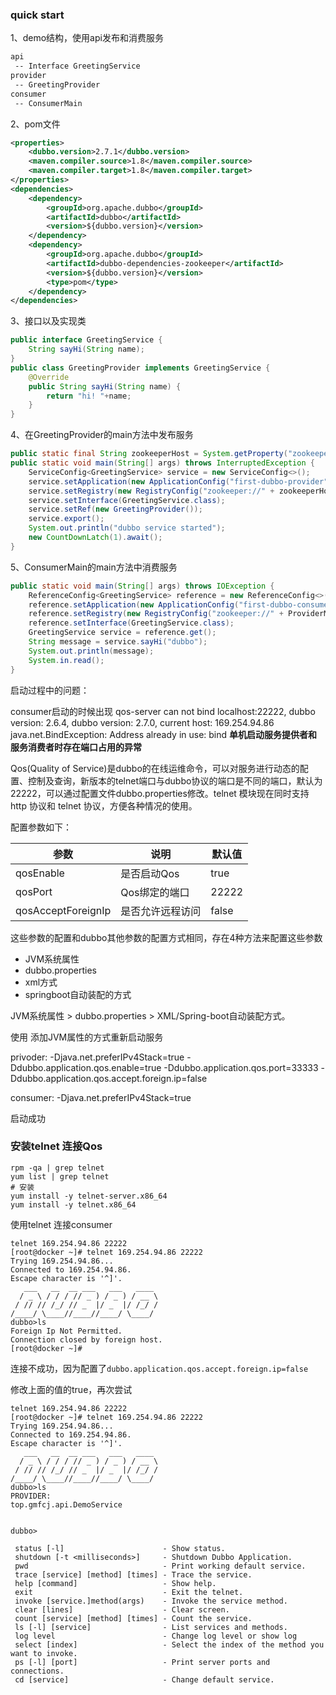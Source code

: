 ### quick start

1、demo结构，使用api发布和消费服务

```tex
api
 -- Interface GreetingService
provider
 -- GreetingProvider
consumer
 -- ConsumerMain
```

2、pom文件

```xml
<properties>
    <dubbo.version>2.7.1</dubbo.version>
    <maven.compiler.source>1.8</maven.compiler.source>
    <maven.compiler.target>1.8</maven.compiler.target>
</properties>
<dependencies>
    <dependency>
        <groupId>org.apache.dubbo</groupId>
        <artifactId>dubbo</artifactId>
        <version>${dubbo.version}</version>
    </dependency>
    <dependency>
        <groupId>org.apache.dubbo</groupId>
        <artifactId>dubbo-dependencies-zookeeper</artifactId>
        <version>${dubbo.version}</version>
        <type>pom</type>
    </dependency>
</dependencies>
```

3、接口以及实现类

```java
public interface GreetingService {
    String sayHi(String name);
}
public class GreetingProvider implements GreetingService {
    @Override
    public String sayHi(String name) {
        return "hi! "+name;
    }
}
```

4、在GreetingProvider的main方法中发布服务

```java
public static final String zookeeperHost = System.getProperty("zookeeper.address", "192.168.222.129");
public static void main(String[] args) throws InterruptedException {
    ServiceConfig<GreetingService> service = new ServiceConfig<>();
    service.setApplication(new ApplicationConfig("first-dubbo-provider"));
    service.setRegistry(new RegistryConfig("zookeeper://" + zookeeperHost + ":2181"));
    service.setInterface(GreetingService.class);
    service.setRef(new GreetingProvider());
    service.export();
    System.out.println("dubbo service started");
    new CountDownLatch(1).await();
}
```

5、ConsumerMain的main方法中消费服务

```java
public static void main(String[] args) throws IOException {
    ReferenceConfig<GreetingService> reference = new ReferenceConfig<>();
    reference.setApplication(new ApplicationConfig("first-dubbo-consumer"));
    reference.setRegistry(new RegistryConfig("zookeeper://" + ProviderMain.zookeeperHost + ":2181"));
    reference.setInterface(GreetingService.class);
    GreetingService service = reference.get();
    String message = service.sayHi("dubbo");
    System.out.println(message);
    System.in.read();
}
```

启动过程中的问题：

consumer启动的时候出现 qos-server can not bind localhost:22222, dubbo version: 2.6.4, dubbo version: 2.7.0, current host: 169.254.94.86 java.net.BindException: Address already in use: bind    **单机启动服务提供者和服务消费者时存在端口占用的异常**

Qos(Quality of Service)是dubbo的在线运维命令，可以对服务进行动态的配置、控制及查询，新版本的telnet端口与dubbo协议的端口是不同的端口，默认为22222，可以通过配置文件dubbo.properties修改。telnet 模块现在同时支持 http 协议和 telnet 协议，方便各种情况的使用。

配置参数如下：

| 参数               | 说明             | 默认值 |
| ------------------ | ---------------- | ------ |
| qosEnable          | 是否启动Qos      | true   |
| qosPort            | Qos绑定的端口    | 22222  |
| qosAcceptForeignIp | 是否允许远程访问 | false  |

这些参数的配置和dubbo其他参数的配置方式相同，存在4种方法来配置这些参数

+ JVM系统属性
+ dubbo.properties
+ xml方式
+ springboot自动装配的方式

JVM系统属性 > dubbo.properties > XML/Spring-boot自动装配方式。

使用 添加JVM属性的方式重新启动服务

privoder: -Djava.net.preferIPv4Stack=true -Ddubbo.application.qos.enable=true -Ddubbo.application.qos.port=33333  -Ddubbo.application.qos.accept.foreign.ip=false

consumer: -Djava.net.preferIPv4Stack=true

启动成功

### 安装telnet 连接Qos

```shell
rpm -qa | grep telnet
yum list | grep telnet
# 安装
yum install -y telnet-server.x86_64
yum install -y telnet.x86_64
```

使用telnet 连接consumer

```shell
telnet 169.254.94.86 22222
[root@docker ~]# telnet 169.254.94.86 22222
Trying 169.254.94.86...
Connected to 169.254.94.86.
Escape character is '^]'.
   ___   __  __ ___   ___   ____     
  / _ \ / / / // _ ) / _ ) / __ \  
 / // // /_/ // _  |/ _  |/ /_/ /    
/____/ \____//____//____/ \____/   
dubbo>ls
Foreign Ip Not Permitted.
Connection closed by foreign host.
[root@docker ~]# 
```

连接不成功，因为配置了`dubbo.application.qos.accept.foreign.ip=false`

修改上面的值的true，再次尝试

```shell
telnet 169.254.94.86 22222
[root@docker ~]# telnet 169.254.94.86 22222
Trying 169.254.94.86...
Connected to 169.254.94.86.
Escape character is '^]'.
   ___   __  __ ___   ___   ____     
  / _ \ / / / // _ ) / _ ) / __ \  
 / // // /_/ // _  |/ _  |/ /_/ /    
/____/ \____//____//____/ \____/   
dubbo>ls
PROVIDER:
top.gmfcj.api.DemoService


dubbo>
```

```properties
 status [-l]                      - Show status.
 shutdown [-t <milliseconds>]     - Shutdown Dubbo Application.
 pwd                              - Print working default service.
 trace [service] [method] [times] - Trace the service.
 help [command]                   - Show help.
 exit                             - Exit the telnet.
 invoke [service.]method(args)    - Invoke the service method.
 clear [lines]                    - Clear screen.
 count [service] [method] [times] - Count the service.
 ls [-l] [service]                - List services and methods.
 log level                        - Change log level or show log 
 select [index]                   - Select the index of the method you want to invoke.
 ps [-l] [port]                   - Print server ports and connections.
 cd [service]                     - Change default service.
```















